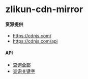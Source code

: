 # zlikun-cdn-mirror

#### 资源提供
- <https://cdnjs.com/>
- <https://cdnjs.com/api>

#### API
- [查询全部](https://api.cdnjs.com/libraries) 
- [查询关键字](https://api.cdnjs.com/libraries?search=[query]) 